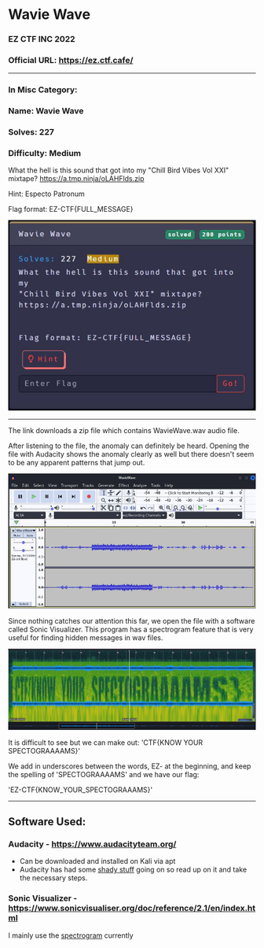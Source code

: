 
# Wavie Wave
### EZ CTF INC 2022
### Official URL: https://ez.ctf.cafe/
---
### In Misc Category:
### Name: Wavie Wave
### Solves: 227  
### Difficulty: Medium

What the hell is this sound that got into my
"Chill Bird Vibes Vol XXI" mixtape?
https://a.tmp.ninja/oLAHFlds.zip

Hint: Especto Patronum

Flag format: EZ-CTF{FULL_MESSAGE}

![Card](card_wavie-wave.JPG)

---

The link downloads a zip file which contains WavieWave.wav audio file.

After listening to the file, the anomaly can definitely be heard. Opening
the file with Audacity shows the anomaly clearly as well but there doesn't
seem to be any apparent patterns that jump out.

![Audacity](audacity.JPG)

Since nothing catches our attention this far, we open the file with a
software called Sonic Visualizer. This program has a spectrogram feature
that is very useful for finding hidden messages in wav files.

![Sonic Visualizer](wavie-wav.JPG)

It is difficult to see but we can make out:
'CTF{KNOW YOUR SPECTOGRAAAAMS}'

We add in underscores between the words, EZ- at the beginning, and keep
the spelling of 'SPECTOGRAAAAMS' and we have our flag:

'EZ-CTF{KNOW_YOUR_SPECTOGRAAAMS}'

---
## Software Used:
### Audacity - https://www.audacityteam.org/
- Can be downloaded and installed on Kali via apt
- Audacity has had some [shady stuff](https://www.slashgear.com/787715/audacity-open-source-audio-editor-has-become-spyware/) going on so read up on it
and take the necessary steps.
### Sonic Visualizer - https://www.sonicvisualiser.org/doc/reference/2.1/en/index.html
I mainly use the [spectrogram](https://www.sonicvisualiser.org/doc/reference/2.1/en/index.html#spectrogram) currently
